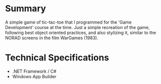 # Summary
A simple game of tic-tac-toe that I programmed for the 'Game Development' course at the time. Just a simple recreation of the game, following best object oriented practices, and also stylizing it, similar to the NORAD screens in the film WarGames (1983).
# Technical Specifications
- .NET Framework / C#
- Windows App Builder
